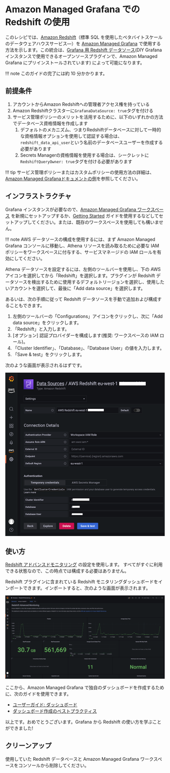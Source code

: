 # Amazon Managed Grafana での Redshift の使用

このレシピでは、[Amazon Redshift][redshift]（標準 SQL を使用したペタバイトスケールのデータウェアハウスサービス—）を [Amazon Managed Grafana][amg] で使用する方法を示します。この統合は、[Grafana 用 Redshift データソース][redshift-ds](DIY Grafana インスタンスで使用できるオープンソースプラグインで、Amazon Managed Grafana にプリインストールされています) によって可能になります。 

!!! note
    このガイドの完了には約 10 分かかります。

## 前提条件

1. アカウントからAmazon Redshiftへの管理者アクセス権を持っている
1. Amazon Redshiftクラスターに`GrafanaDataSource: true`タグを付ける
1. サービス管理ポリシーのメリットを活用するために、以下のいずれかの方法でデータベース資格情報を作成します
    1. デフォルトのメカニズム、つまりRedshiftデータベースに対して一時的な資格情報オプションを使用して認証する場合は、`redshift_data_api_user`という名前のデータベースユーザーを作成する必要があります
    1. Secrets Managerの資格情報を使用する場合は、シークレットに`RedshiftQueryOwner: true`タグを付ける必要があります

!!! tip
    サービス管理ポリシーまたはカスタムポリシーの使用方法の詳細は、
    [Amazon Managed Grafanaドキュメントの例][svpolicies]を参照してください。

## インフラストラクチャ
Grafana インスタンスが必要なので、[Amazon Managed Grafana ワークスペース][amg-workspace] を新規にセットアップするか、[Getting Started][amg-getting-started] ガイドを使用するなどしてセットアップしてください。または、既存のワークスペースを使用しても構いません。

!!! note
    AWS データソースの構成を使用するには、まず Amazon Managed Grafana コンソールに移動し、Athena リソースを読み取るために必要な IAM ポリシーをワークスペースに付与する、サービスマネージドの IAM ロールを有効にしてください。


Athena データソースを設定するには、左側のツールバーを使用し、下の AWS アイコンを選択してから「Redshift」を選択します。プラグインが Redshift データソースを検出するために使用するデフォルトリージョンを選択し、使用したいアカウントを選択して、最後に「Add data source」を選択します。

あるいは、次の手順に従って Redshift データソースを手動で追加および構成することもできます。

1. 左側のツールバーの「Configurations」アイコンをクリックし、次に「Add data source」をクリックします。  
2. 「Redshift」と入力します。
3. [オプション] 認証プロバイダーを構成します(推奨: ワークスペースの IAM ロール)。
4. 「Cluster Identifier」、「Database」、「Database User」の値を入力します。 
5. 「Save & test」をクリックします。

次のような画面が表示されるはずです。

![Redshift データソース設定のスクリーンショット](../images/amg-plugin-redshift-ds.png)

## 使い方
[Redshift アドバンスドモニタリング][redshift-mon] の設定を使用します。
すべてがすぐに利用できる状態なので、この時点では構成する必要はありません。

Redshift プラグインに含まれている Redshift モニタリングダッシュボードをインポートできます。インポートすると、次のような画面が表示されます。

![AMG の Redshift ダッシュボードのスクリーンショット](../images/amg-redshift-mon-dashboard.png)

ここから、Amazon Managed Grafana で独自のダッシュボードを作成するために、次のガイドを使用できます。

* [ユーザーガイド: ダッシュボード](https://docs.aws.amazon.com/grafana/latest/userguide/dashboard-overview.html)
* [ダッシュボード作成のベストプラクティス](https://grafana.com/docs/grafana/latest/best-practices/best-practices-for-creating-dashboards/)

以上です。おめでとうございます。Grafana から Redshift の使い方を学ぶことができました!

## クリーンアップ

使用していた Redshift データベースと Amazon Managed Grafana ワークスペースをコンソールから削除してください。

[redshift]: https://aws.amazon.com/redshift/
[amg]: https://aws.amazon.com/grafana/  
[svpolicies]: https://docs.aws.amazon.com/grafana/latest/userguide/security_iam_id-based-policy-examples.html
[redshift-ds]: https://grafana.com/grafana/plugins/grafana-redshift-datasource/
[aws-cli]: https://docs.aws.amazon.com/cli/latest/userguide/cli-chap-install.html
[aws-cli-conf]: https://docs.aws.amazon.com/cli/latest/userguide/cli-chap-configure.html
[amg-getting-started]: https://aws.amazon.com/blogs/mt/amazon-managed-grafana-getting-started/
[redshift-console]: https://console.aws.amazon.com/redshift/
[redshift-mon]: https://github.com/awslabs/amazon-redshift-monitoring
[amg-workspace]: https://console.aws.amazon.com/grafana/home#/workspaces
